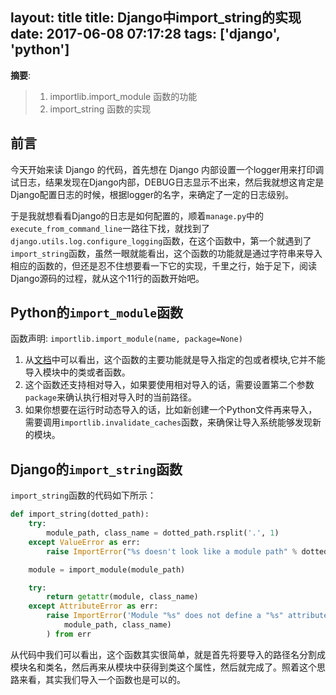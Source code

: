 layout: title
title: Django中import_string的实现
date: 2017-06-08 07:17:28
tags: ['django', 'python']
---

__摘要__:

> 1. importlib.import_module 函数的功能
> 2. import_string 函数的实现

<!-- more -->

## 前言

今天开始来读 Django 的代码，首先想在 Django 内部设置一个logger用来打印调试日志，结果发现在Django内部，DEBUG日志显示不出来，然后我就想这肯定是Django配置日志的时候，根据logger的名字，来确定了一定的日志级别。

于是我就想看看Django的日志是如何配置的，顺着`manage.py`中的`execute_from_command_line`一路往下找，就找到了`django.utils.log.configure_logging`函数，在这个函数中，第一个就遇到了`import_string`函数，虽然一眼就能看出，这个函数的功能就是通过字符串来导入相应的函数的，但还是忍不住想要看一下它的实现，千里之行，始于足下，阅读Django源码的过程，就从这个11行的函数开始吧。

## Python的`import_module`函数

函数声明: `importlib.import_module(name, package=None)`

1. 从[文档](https://docs.python.org/3/library/importlib.html#importlib.import_module)中可以看出，这个函数的主要功能就是导入指定的包或者模块,它并不能导入模块中的类或者函数。
2. 这个函数还支持相对导入，如果要使用相对导入的话，需要设置第二个参数`package`来确认执行相对导入时的当前路径。
3. 如果你想要在运行时动态导入的话，比如新创建一个Python文件再来导入，需要调用`importlib.invalidate_caches`函数，来确保让导入系统能够发现新的模块。

## Django的`import_string`函数

`import_string`函数的代码如下所示：

```python
def import_string(dotted_path):
    try:
        module_path, class_name = dotted_path.rsplit('.', 1)
    except ValueError as err:
        raise ImportError("%s doesn't look like a module path" % dotted_path) from err

    module = import_module(module_path)

    try:
        return getattr(module, class_name)
    except AttributeError as err:
        raise ImportError('Module "%s" does not define a "%s" attribute/class' % (
            module_path, class_name)
        ) from err
```

从代码中我们可以看出，这个函数其实很简单，就是首先将要导入的路径名分割成模块名和类名，然后再来从模块中获得到类这个属性，然后就完成了。照着这个思路来看，其实我们导入一个函数也是可以的。
